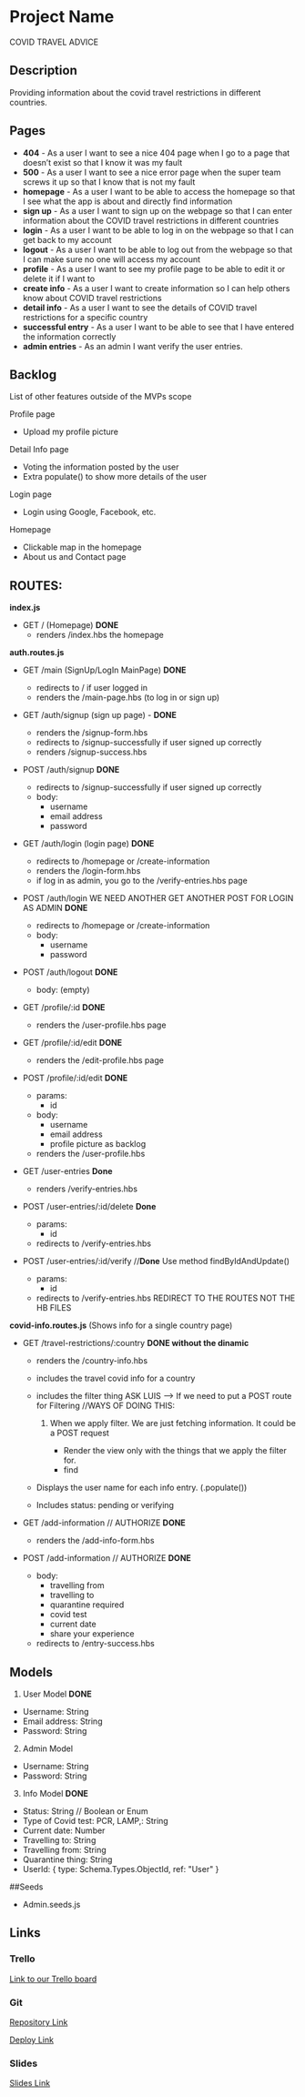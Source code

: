 # Project Name

COVID TRAVEL ADVICE

## Description

Providing information about the covid travel restrictions in different countries.

## Pages

- **404** - As a user I want to see a nice 404 page when I go to a page that doesn’t exist so that I know it was my fault
- **500** - As a user I want to see a nice error page when the super team screws it up so that I know that is not my fault
- **homepage** - As a user I want to be able to access the homepage so that I see what the app is about and directly find information
- **sign up** - As a user I want to sign up on the webpage so that I can enter information about the COVID travel restrictions in different countries
- **login** - As a user I want to be able to log in on the webpage so that I can get back to my account
- **logout** - As a user I want to be able to log out from the webpage so that I can make sure no one will access my account
- **profile** - As a user I want to see my profile page to be able to edit it or delete it if I want to
- **create info** - As a user I want to create information so I can help others know about COVID travel restrictions
- **detail info** - As a user I want to see the details of COVID travel restrictions for a specific country
- **successful entry** - As a user I want to be able to see that I have entered the information correctly
- **admin entries** - As an admin I want verify the user entries.

## Backlog

List of other features outside of the MVPs scope

Profile page

- Upload my profile picture

Detail Info page

- Voting the information posted by the user
- Extra populate() to show more details of the user

Login page

- Login using Google, Facebook, etc.

Homepage

- Clickable map in the homepage
- About us and Contact page

## ROUTES:

**index.js**

- GET / (Homepage) **DONE**
  - renders /index.hbs the homepage

**auth.routes.js**

- GET /main (SignUp/LogIn MainPage) **DONE**

  - redirects to / if user logged in 
  - renders the /main-page.hbs (to log in or sign up)

- GET /auth/signup (sign up page) - **DONE**

  - renders the /signup-form.hbs
  - redirects to /signup-successfully if user signed up correctly
  - renders /signup-success.hbs

- POST /auth/signup **DONE**

  - redirects to /signup-successfully if user signed up correctly
  - body:
    - username
    - email address
    - password

- GET /auth/login (login page) **DONE**

  - redirects to /homepage or /create-information
  - renders the /login-form.hbs
  - if log in as admin, you go to the /verify-entries.hbs page

- POST /auth/login WE NEED ANOTHER GET ANOTHER POST FOR LOGIN AS ADMIN **DONE**

  - redirects to /homepage or /create-information
  - body:
    - username
    - password

- POST /auth/logout **DONE**

  - body: (empty)

- GET /profile/:id **DONE**

  - renders the /user-profile.hbs page

- GET /profile/:id/edit **DONE**

  - renders the /edit-profile.hbs page

- POST /profile/:id/edit **DONE**

  - params:
    - id
  - body:
    - username
    - email address
    - profile picture as backlog
  - renders the /user-profile.hbs

- GET /user-entries **Done**

  - renders /verify-entries.hbs

- POST /user-entries/:id/delete **Done**

  - params:
    - id
  - redirects to /verify-entries.hbs

- POST /user-entries/:id/verify //**Done** Use method findByIdAndUpdate()
  - params:
    - id
  - redirects to /verify-entries.hbs REDIRECT TO THE ROUTES NOT THE HB FILES

**covid-info.routes.js** (Shows info for a single country page)

- GET /travel-restrictions/:country **DONE without the dinamic**

  - renders the /country-info.hbs
  - includes the travel covid info for a country
  - includes the filter thing ASK LUIS --> If we need to put a POST route for Filtering
    //WAYS OF DOING THIS:

    1. When we apply filter. We are just fetching information. It could be a POST request

       - Render the view only with the things that we apply the filter for.
       - find

  - Displays the user name for each info entry. (.populate())
  - Includes status: pending or verifying

- GET /add-information // AUTHORIZE **DONE**

  - renders the /add-info-form.hbs

- POST /add-information // AUTHORIZE **DONE**
  - body:
    - travelling from
    - travelling to
    - quarantine required
    - covid test
    - current date
    - share your experience
  - redirects to /entry-success.hbs

## Models

1. User Model **DONE**

- Username: String
- Email address: String
- Password: String

2. Admin Model

- Username: String
- Password: String

3. Info Model **DONE**

- Status: String // Boolean or Enum
- Type of Covid test: PCR, LAMP,: String
- Current date: Number
- Travelling to: String
- Travelling from: String
- Quarantine thing: String
- UserId: {
  type: Schema.Types.ObjectId,
  ref: "User"
  }

##Seeds

- Admin.seeds.js

## Links

### Trello

[Link to our Trello board](https://trello.com/b/H1ZRgHKI/sovid)

### Git

[Repository Link](https://github.com/Rumas97/Covid-Travel-Advice)

[Deploy Link](http://heroku.com)

### Slides

[Slides Link](http://slides.com)
